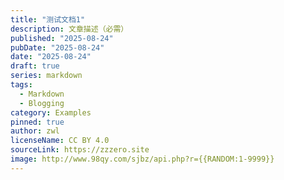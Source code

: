 ```yaml
---
title: "测试文档1"
description: 文章描述（必需）
published: "2025-08-24"
pubDate: "2025-08-24"
date: "2025-08-24"
draft: true
series: markdown
tags:
  - Markdown
  - Blogging
category: Examples
pinned: true
author: zwl
licenseName: CC BY 4.0
sourceLink: https://zzzero.site
image: http://www.98qy.com/sjbz/api.php?r={{RANDOM:1-9999}}
---
```

